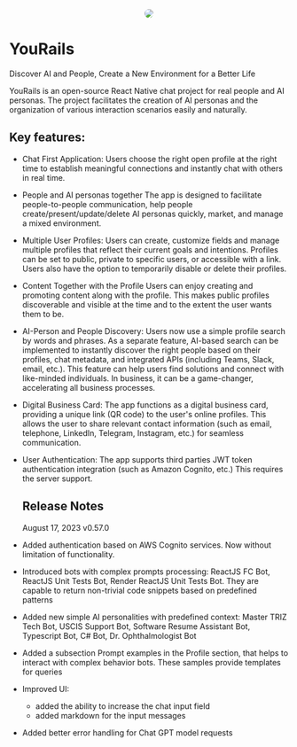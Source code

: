 <div align="center" style="clip-path: circle();">
  <img src="https://yourails.com/images/promo01/logo-2023-06-18-2.jpeg" />
</div>

# YouRails

Discover AI and People, Create a New Environment for a Better Life

YouRails is an open-source React Native chat project for real people and AI personas. The project facilitates the creation of AI personas and the organization of various interaction scenarios easily and naturally.

## Key features:

- Chat First Application:
  Users choose the right open profile at the right time to establish meaningful connections and instantly chat with others in real time.

- People and AI personas together
  The app is designed to facilitate people-to-people communication, help people create/present/update/delete AI personas quickly, market, and manage a mixed environment.

- Multiple User Profiles:
  Users can create, customize fields and manage multiple profiles that reflect their current goals and intentions. Profiles can be set to public, private to specific users, or accessible with a link. Users also have the option to temporarily disable or delete their profiles.

- Content Together with the Profile
  Users can enjoy creating and promoting content along with the profile. This makes public profiles discoverable and visible at the time and to the extent the user wants them to be.

- AI-Person and People Discovery:
  Users now use a simple profile search by words and phrases. As a separate feature, AI-based search can be implemented to instantly discover the right people based on their profiles, chat metadata, and integrated APIs (including Teams, Slack, email, etc.). This feature can help users find solutions and connect with like-minded individuals. In business, it can be a game-changer, accelerating all business processes.

- Digital Business Card:
  The app functions as a digital business card, providing a unique link (QR code) to the user's online profiles. This allows the user to share relevant contact information (such as email, telephone, LinkedIn, Telegram, Instagram, etc.) for seamless communication.

- User Authentication:
  The app supports third parties JWT token authentication integration (such as Amazon Cognito, etc.) This requires the server support.

  ## Release Notes

  August 17, 2023 v0.57.0

- Added authentication based on AWS Cognito services. Now without limitation of functionality.
- Introduced bots with complex prompts processing: ReactJS FC Bot, ReactJS Unit Tests Bot, Render ReactJS Unit Tests Bot. They are capable to return non-trivial code snippets based on predefined patterns
- Added new simple AI personalities with predefined context: Master TRIZ Tech Bot, USCIS Support Bot, Software Resume Assistant Bot, Typescript Bot, C# Bot, Dr. Ophthalmologist Bot
- Added a subsection Prompt examples in the Profile section, that helps to interact with complex behavior bots. These samples provide templates for queries
- Improved UI:
  - added the ability to increase the chat input field
  - added markdown for the input messages
- Added better error handling for Chat GPT model requests
